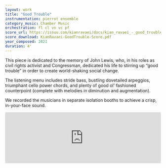 ```yaml
---
layout: work
title: "Good Trouble"
instrumentation: pierrot ensemble
category_music: Chamber Music
orchestration: fl cl vn vc pf
score_url: https://issuu.com/kianravaei/docs/kian_ravaei_-_good_trouble_-_score
score_download: KianRavaei-GoodTrouble-Score.pdf
year_composed: 2021
duration: 4'
---
```

This piece is dedicated to the memory of John Lewis, who, in his roles as civil rights activist and Congressman, dedicated his life to stirring up “good trouble” in order to create world-shaking social change.

The listening menu includes stride bass, bustling dovetailed arpeggios, triumphant cello power chords, and plenty of good ol' fashioned counterpoint (complete with melodies in diminution and augmentation).

We recorded the musicians in separate isolation booths to achieve a crisp, in-your-face sound.

<iframe width="100%" height="166" scrolling="no" frameborder="no" allow="autoplay" src="https://w.soundcloud.com/player/?url=https%3A//api.soundcloud.com/tracks/1179974734%3Fsecret_token%3Ds-LS5hWVM4gAf&color=%23ff5500&auto_play=false&hide_related=false&show_comments=true&show_user=true&show_reposts=false&show_teaser=true"></iframe><div style="font-size: 10px; color: #cccccc;line-break: anywhere;word-break: normal;overflow: hidden;white-space: nowrap;text-overflow: ellipsis; font-family: Interstate,Lucida Grande,Lucida Sans Unicode,Lucida Sans,Garuda,Verdana,Tahoma,sans-serif;font-weight: 100;">